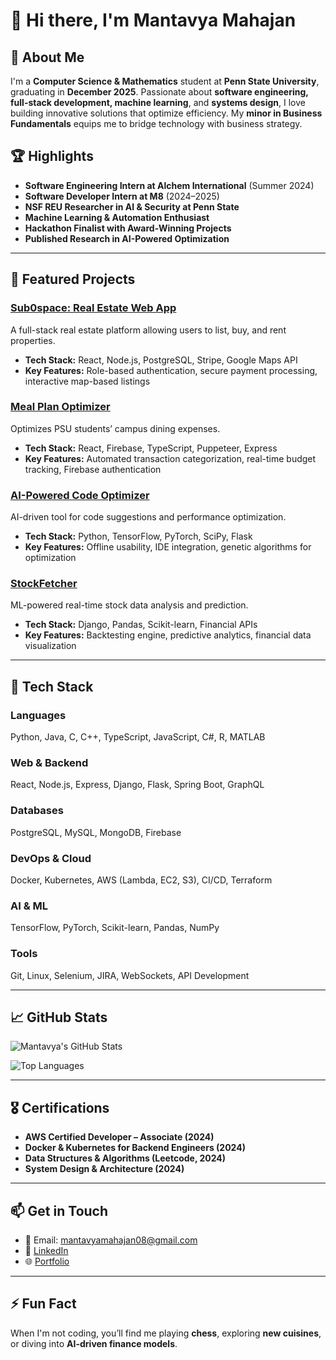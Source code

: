 # 👋 Hi there, I'm Mantavya Mahajan

## 🚀 About Me
I'm a **Computer Science & Mathematics** student at **Penn State University**, graduating in **December 2025**. Passionate about **software engineering, full-stack development, machine learning**, and **systems design**, I love building innovative solutions that optimize efficiency. My **minor in Business Fundamentals** equips me to bridge technology with business strategy.

## 🏆 Highlights
- **Software Engineering Intern at Alchem International** (Summer 2024)
- **Software Developer Intern at M8** (2024–2025)
- **NSF REU Researcher in AI & Security at Penn State**
- **Machine Learning & Automation Enthusiast**
- **Hackathon Finalist with Award-Winning Projects**
- **Published Research in AI-Powered Optimization**

---

## 📌 Featured Projects

### [Sub0space: Real Estate Web App](https://github.com/mantavya0807/sub0space)
A full-stack real estate platform allowing users to list, buy, and rent properties. 
- **Tech Stack:** React, Node.js, PostgreSQL, Stripe, Google Maps API
- **Key Features:** Role-based authentication, secure payment processing, interactive map-based listings

### [Meal Plan Optimizer](https://github.com/mantavya0807/Mealer)
Optimizes PSU students’ campus dining expenses.
- **Tech Stack:** React, Firebase, TypeScript, Puppeteer, Express
- **Key Features:** Automated transaction categorization, real-time budget tracking, Firebase authentication

### [AI-Powered Code Optimizer](https://github.com/mantavya0807/code-optimizer)
AI-driven tool for code suggestions and performance optimization.
- **Tech Stack:** Python, TensorFlow, PyTorch, SciPy, Flask
- **Key Features:** Offline usability, IDE integration, genetic algorithms for optimization

### [StockFetcher](https://github.com/mantavya0807/Django)
ML-powered real-time stock data analysis and prediction.
- **Tech Stack:** Django, Pandas, Scikit-learn, Financial APIs
- **Key Features:** Backtesting engine, predictive analytics, financial data visualization

---

## 🔧 Tech Stack

### **Languages**
Python, Java, C, C++, TypeScript, JavaScript, C#, R, MATLAB

### **Web & Backend**
React, Node.js, Express, Django, Flask, Spring Boot, GraphQL

### **Databases**
PostgreSQL, MySQL, MongoDB, Firebase

### **DevOps & Cloud**
Docker, Kubernetes, AWS (Lambda, EC2, S3), CI/CD, Terraform

### **AI & ML**
TensorFlow, PyTorch, Scikit-learn, Pandas, NumPy

### **Tools**
Git, Linux, Selenium, JIRA, WebSockets, API Development

---

## 📈 GitHub Stats
![Mantavya's GitHub Stats](https://github-readme-stats.vercel.app/api?username=mantavya0807&show_icons=true&theme=radical)

![Top Languages](https://github-readme-stats.vercel.app/api/top-langs/?username=mantavya0807&layout=compact&theme=radical)

---

## 🎖️ Certifications
- **AWS Certified Developer – Associate (2024)**
- **Docker & Kubernetes for Backend Engineers (2024)**
- **Data Structures & Algorithms (Leetcode, 2024)**
- **System Design & Architecture (2024)**

---

## 📫 Get in Touch
- 📧 Email: [mantavyamahajan08@gmail.com](mailto:mantavyamahajan08@gmail.com)
- 🔗 [LinkedIn](https://www.linkedin.com/in/mantavya-mahajan/)
- 🌐 [Portfolio](https://mantavya-mahajan-portfolio.vercel.app/)

---

## ⚡ Fun Fact
When I'm not coding, you’ll find me playing **chess**, exploring **new cuisines**, or diving into **AI-driven finance models**.
